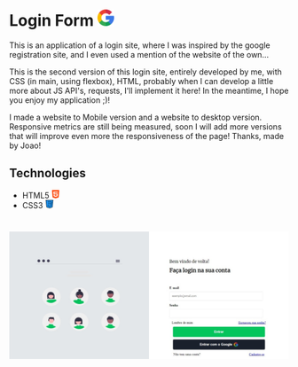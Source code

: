 # Login Form <img height="30px" src="./mobile/assets/img/google.png">

This is an application of a login site, where I was inspired by the google registration site, and I even used a mention of the website of the own...

This is the second version of this login site, entirely developed by me, with CSS (in main, using flexbox), HTML, probably when I can develop a little more about JS API's, requests, I'll implement it here! In the meantime, I hope you enjoy my application ;)!

I made a website to Mobile version and a website to desktop version. Responsive metrics are still being measured, soon I will add more versions that will improve even more the responsiveness of the page!
Thanks, made by Joao!

## Technologies 

- HTML5 <img height="15px" src="./mobile/assets/img/icon/html5.png">
- CSS3  <img height="15px" src="./mobile/assets/img/icon/css.png">
 # 
<img style="margin: 0 auto;" src="./desktop/assets/img/printscream.jpeg">

